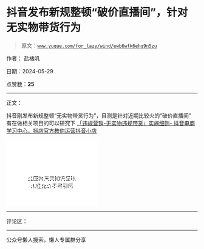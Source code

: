 # 抖音发布新规整顿“破价直播间”，针对无实物带货行为

> 原文：[`www.yuque.com/for_lazy/wind/ewb6wfk6ehg9n5zu`](https://www.yuque.com/for_lazy/wind/ewb6wfk6ehg9n5zu)

作者： 盐橘叽

日期：2024-05-29

点赞数：**25**

* * *

正文：

抖音刚发布新规整顿“无实物带货行为”，目测是针对近期比较火的“破价直播间” 有在做相关项目的可以研究下 [「违规营销-无实物违规带货」实施细则-
抖音电商学习中心，抖店官方教你运营抖音小店](https://school.jinritemai.com/doudian/web/article/aJ6kUYTyz7Fz) 

![](img/2de5a9b3975d8b305b0545f97b091323.png)

* * *

评论区：

* * *

公众号懒人搜索，懒人专属群分享
